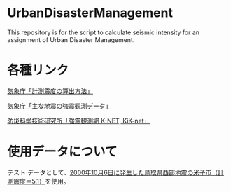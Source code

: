 # UrbanDisasterManagement
This repository is for the script to calculate seismic intensity for an assignment of Urban Disaster Management.


# 各種リンク

[気象庁「計測震度の算出方法」](http://www.data.jma.go.jp/svd/eqev/data/kyoshin/kaisetsu/calc_sindo.htm)

[気象庁「主な地震の強震観測データ」](http://www.data.jma.go.jp/svd/eqev/data/kyoshin/jishin/index.html)

[防災科学技術研究所「強震観測網 K-NET, KiK-net」](http://www.kyoshin.bosai.go.jp/kyoshin/ )

    
# 使用データについて

テスト データとして、[2000年10月6日に発生した鳥取県西部地震の米子市（計測震度＝5.1）](http://www.data.jma.go.jp/svd/eqev/data/kyoshin/jishin/001006_tottori-seibu/dat/AA06EA01.csv)を使用。

